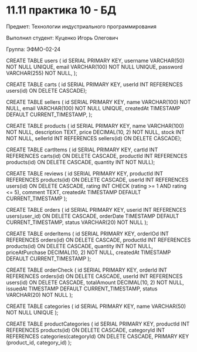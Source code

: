 # 11.11 практика 10 - БД

Предмет: Технологии индустриального программирования

Выполнил студент: Куценко Игорь Олегович

Группа: ЭФМО-02-24

CREATE TABLE users (
       id SERIAL PRIMARY KEY,
       username VARCHAR(50) NOT NULL UNIQUE,
       email VARCHAR(100) NOT NULL UNIQUE,
       password VARCHAR(255) NOT NULL,
   ); 

CREATE TABLE carts (
    id SERIAL PRIMARY KEY,
    userId INT REFERENCES users(id) ON DELETE CASCADE);

CREATE TABLE sellers (
    id SERIAL PRIMARY KEY,
    name VARCHAR(100) NOT NULL,
    email VARCHAR(100) NOT NULL UNIQUE,
createdAt TIMESTAMP DEFAULT CURRENT_TIMESTAMP,
);

CREATE TABLE products (
       id SERIAL PRIMARY KEY,
       name VARCHAR(100) NOT NULL,
       description TEXT,
       price DECIMAL(10, 2) NOT NULL,
       stock INT NOT NULL,
sellerId INT REFERENCES sellers(id) ON DELETE CASCADE);


CREATE TABLE cartItems (
    id SERIAL PRIMARY KEY,
    cartId INT REFERENCES carts(id) ON DELETE CASCADE,
    productId INT REFERENCES products(id) ON DELETE CASCADE,
    quantity INT NOT NULL);


CREATE TABLE reviews (
        id SERIAL PRIMARY KEY,
        productId INT REFERENCES products(id) ON DELETE CASCADE,
        userId INT REFERENCES users(id) ON DELETE CASCADE,
        rating INT CHECK (rating >= 1 AND rating <= 5),
        comment TEXT,
        createdAt TIMESTAMP DEFAULT CURRENT_TIMESTAMP
    );


CREATE TABLE orders (
       id SERIAL PRIMARY KEY,
       userid INT REFERENCES users(user_id) ON DELETE CASCADE,
       orderDate TIMESTAMP DEFAULT CURRENT_TIMESTAMP,
       status VARCHAR(20) NOT NULL
   );

CREATE TABLE orderItems (
       id SERIAL PRIMARY KEY,
       orderIOd INT REFERENCES orders(id) ON DELETE CASCADE,
       productId INT REFERENCES products(id) ON DELETE CASCADE,
       quantity INT NOT NULL,
       priceAtPurchase DECIMAL(10, 2) NOT NULL,
       createdAt TIMESTAMP DEFAULT CURRENT_TIMESTAMP
   );

CREATE TABLE orderCheck (
   id SERIAL PRIMARY KEY,
    orderId INT REFERENCES orders(id) ON DELETE CASCADE,
    userId INT REFERENCES users(id) ON DELETE CASCADE,
    totalAmount DECIMAL(10, 2) NOT NULL,
    issuedAt TIMESTAMP DEFAULT CURRENT_TIMESTAMP,
    status VARCHAR(20) NOT NULL
);


CREATE TABLE categories (
       id SERIAL PRIMARY KEY,
       name VARCHAR(50) NOT NULL UNIQUE
   );

CREATE TABLE productCategories (
 id SERIAL PRIMARY KEY,
       productId INT REFERENCES products(id) ON DELETE CASCADE,
       categoryId INT REFERENCES categories(categoryId) ON DELETE CASCADE,
       PRIMARY KEY (product_id, category_id)
   );

